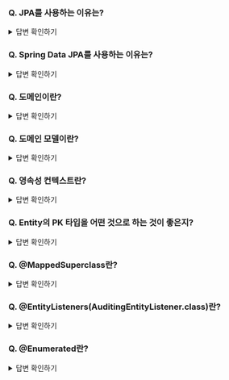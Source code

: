### Q. JPA를 사용하는 이유는?

<details>
<summary>답변 확인하기</summary>
  
```
관계형 데이터베이스를 사용하다보면 웹 개발이 점점 SQL 중심이 되버리는 문제 발생

이때 JPA를 사용하는 이유는 개발자가 SQL을 만들거나 유지보수 하는데 쓰는 시간을 줄이고 객체지향 프로그래밍에 좀 더 집중하기 위함임

JPA는 개발자가 객체지향 프로그래밍을 하면 이에 맞게 SQL 대신 생성해줌

이처럼 객체지향 프로그래밍(상속, 1:N 등 객체 모델링)에 좀 더 집중함으로써 ★생산성 향상과 유지 보수★ 극대화를 도모
```
  
</details>

### Q. Spring Data JPA를 사용하는 이유는?

<details>
<summary>답변 확인하기</summary>
  
```
JPA 구현체인 Hibernate 외에 다른 구현체로 쉽게 교체하기가 용이하며,
관계형 데이터베이스 외에 다른 저장소(비관계형 데이터베이스)로도 쉽게 교체하기 용이하기 때문
```
  
</details>

### Q. 도메인이란?

<details>
<summary>답변 확인하기</summary>
  
```
도메인은 게시글, 댓글, 회원, 정산, 결제 등 소프트웨어에 대한 요구사항 혹은 문제영역으로 "비지니스 로직 처리를 담당"하며,
화면, UI, 기술 인프라 등의 영역을 제외한 "시스템이 구현해야하는 핵심 비지니스 업무 영역"이다.

택시 앱을 예로 들면 배차, 탑승, 요금 등이 도메인이라고 볼 수 있다.

프로그래밍 관점에서는 @Entity가 사용된 영역을 도메인이라고 볼 수 있다.
이때 VO 같은 값 객체들도 도메인에 해당된다고 볼 수 있다.

이때 프로젝트 패키지 구조를 "도메인 영역"과 "웹 영역"으로 나누는 것이 좋다.
웹은 도메인을 의존해도 되지만 도메인은 웹을 의존하면 안되며, 향후에 웹 패키지를 삭제해도 도메인에는 전혀 영향이 없어야 한다.
예를 들어, 엔티티와 리포지토리(인터페이스)는 도메인 영역으로 하고 그 외 컨트롤러, 서비스, DTO 등은 웹 영역으로 한다.
```
  
</details>

### Q. 도메인 모델이란?

<details>
<summary>답변 확인하기</summary>
  
```
도메인이라 불리는 개발 대상을 "모든 사람(기획자 등 비개발자)이 동일한 관점에서 이해할 수 있고 공유할 수 있도록" 단순화 시킨 것
```
  
</details>

### Q. 영속성 컨텍스트란?

<details>
<summary>답변 확인하기</summary>
  
```
엔티티를 영구적으로 저장하는 환경(일종의 논리적인 개념)이다.

이때 엔티티가 영속성 컨텍스트에 포함되어 있냐 아니냐가 중요한 관건인데,
JPA의 엔티티 매니저가 활성화된 상태로 트랜잭션 안에서 데이터 베이스에서 데이터를 가져오면 이 데이터(엔티티)는 영속성 컨텍스트에 포함된 상태라고 볼 수 있다.

이 상태(엔티티가 영속성 컨텍스트에 포함)에서 해당 데이터의 값을 변경하면,
별도 Update 쿼리를 날릴 필요 없이 트랜잭션이 끝나는 시점에 해당 테이블에 변경분을 반영하며 이를 더티 체킹이라고 한다.
```
  
</details>

### Q. Entity의 PK 타입을 어떤 것으로 하는 것이 좋은지?

<details>
<summary>답변 확인하기</summary>
  
```
Long 타입(MySQL 기준 bigint 타입)

주민등록번호와 같이 비즈니스상 유니크 키나 여러 키를 조합한 복합키로 PK를 잡을 경우 유니크한 조건이 변경될 경우,
PK 전체를 수정해야하는 등의 문제가 생겨 주민등록번호나 복합키 등은 별도의 유니크 키로 추가하고 PK는 Long 타입의 정수로 두는 것이 나음
```
  
</details>

### Q. @MappedSuperclass란?

<details>
<summary>답변 확인하기</summary>
  
```
JPA Entity 클래스들이 이 어노테이션이 붙은 클래스를 상속할 경우 해당 필드들도 칼럼으로 인식하도록 함
```
  
</details>

### Q. @EntityListeners(AuditingEntityListener.class)란?

<details>
<summary>답변 확인하기</summary>
  
```
이 어노테이션이 붙은 클래스에 Auditing 기능을 포함시킴

이때 JPA Auditing 어노테이션들을 모두 활성화하기 위해서는 Application 클래스에 @EnableJpaAuditing을 추가해야함
```
  
</details>

### Q. @Enumerated란?

<details>
<summary>답변 확인하기</summary>
  
```
@Enumerated 애노테이션은 JPA로 DB에 Enum 타입의 데이터를 저장할 때 값을 어떤 형태로 저장할지 결정한다.
  
기본적으로는 int로 된 숫자가 저장되나,
숫자로 저장되면 DB로 확인할 때 그 값이 무슨 코드를 의미하는지 알 수가 없다.
  
그래서 아래와 같이 문자열로 저장될 수 있도록 선언한다.
@Enumerated(EnumType.STRING)
```
  
</details>




